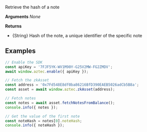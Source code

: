 Retrieve the hash of a note

__Arguments__
_None_

__Returns__
- {String} Hash of the note, a unique identifier of the specific note

## Examples
```js
// Enable the SDK
const apiKey = '7FJF5YK-WV1M90Y-G25V2MW-FG2ZMDV';
await window.aztec.enable({ apiKey });

// Fetch the zkAsset
const address = '0x7Fd548E8df0ba86216BfD390EAEB5026adCb5B8a';
const asset = await window.aztec.zkAsset(address);

// Fetch notes
const notes = await asset.fetchNotesFromBalance();
console.info({ notes });

// Get the value of the first note
const noteHash = notes[0].noteHash;
console.info({ noteHash });
```
